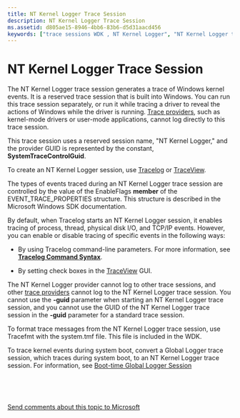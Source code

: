 ```yaml
---
title: NT Kernel Logger Trace Session
description: NT Kernel Logger Trace Session
ms.assetid: d805ae15-8946-4bb6-83b6-d5d31aacd456
keywords: ["trace sessions WDK , NT Kernel Logger", "NT Kernel Logger trace sessions WDK", "Windows Kernel Trace provider WDK"]
---
```


# NT Kernel Logger Trace Session


The NT Kernel Logger trace session generates a trace of Windows kernel events. It is a reserved trace session that is built into Windows. You can run this trace session separately, or run it while tracing a driver to reveal the actions of Windows while the driver is running. [Trace providers](trace-provider.md), such as kernel-mode drivers or user-mode applications, cannot log directly to this trace session.

This trace session uses a reserved session name, "NT Kernel Logger," and the provider GUID is represented by the constant, **SystemTraceControlGuid**.

To create an NT Kernel Logger session, use [Tracelog](tracelog.md) or [TraceView](traceview.md).

The types of events traced during an NT Kernel Logger trace session are controlled by the value of the EnableFlags **member** of the EVENT\_TRACE\_PROPERTIES structure. This structure is described in the Microsoft Windows SDK documentation.

By default, when Tracelog starts an NT Kernel Logger session, it enables tracing of process, thread, physical disk I/O, and TCP/IP events. However, you can enable or disable tracing of specific events in the following ways:

-   By using Tracelog command-line parameters. For more information, see [**Tracelog Command Syntax**](tracelog-command-syntax.md).

-   By setting check boxes in the [TraceView](traceview.md) GUI.

The NT Kernel Logger provider cannot log to other trace sessions, and other [trace providers](trace-provider.md) cannot log to the NT Kernel Logger trace session. You cannot use the **-guid** parameter when starting an NT Kernel Logger trace session, and you cannot use the GUID of the NT Kernel Logger trace session in the **-guid** parameter for a standard trace session.

To format trace messages from the NT Kernel Logger trace session, use Tracefmt with the system.tmf file. This file is included in the WDK.

To trace kernel events during system boot, convert a Global Logger trace session, which traces during system boot, to an NT Kernel Logger trace session. For information, see [Boot-time Global Logger Session](boot-time-global-logger-session.md)

 

 

[Send comments about this topic to Microsoft](mailto:wsddocfb@microsoft.com?subject=Documentation%20feedback%20[devtest\devtest]:%20NT%20Kernel%20Logger%20Trace%20Session%20%20RELEASE:%20%2811/17/2016%29&body=%0A%0APRIVACY%20STATEMENT%0A%0AWe%20use%20your%20feedback%20to%20improve%20the%20documentation.%20We%20don't%20use%20your%20email%20address%20for%20any%20other%20purpose,%20and%20we'll%20remove%20your%20email%20address%20from%20our%20system%20after%20the%20issue%20that%20you're%20reporting%20is%20fixed.%20While%20we're%20working%20to%20fix%20this%20issue,%20we%20might%20send%20you%20an%20email%20message%20to%20ask%20for%20more%20info.%20Later,%20we%20might%20also%20send%20you%20an%20email%20message%20to%20let%20you%20know%20that%20we've%20addressed%20your%20feedback.%0A%0AFor%20more%20info%20about%20Microsoft's%20privacy%20policy,%20see%20http://privacy.microsoft.com/default.aspx. "Send comments about this topic to Microsoft")




